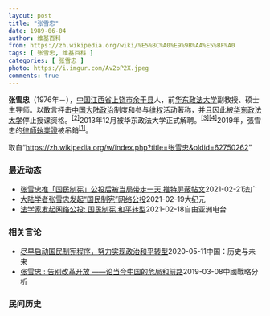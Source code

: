 ```yaml
---
layout: post
title: "张雪忠"
date: 1989-06-04
author: 维基百科
from: https://zh.wikipedia.org/wiki/%E5%BC%A0%E9%9B%AA%E5%BF%A0
tags: [ 张雪忠, 维基百科 ]
categories: [ 张雪忠 ]
photo: https://i.imgur.com/Av2oP2X.jpeg
comments: true
---
```

<div class="mw-parser-output">
<p><b>张雪忠</b>（1976年<span class="useeditintro" title="Template:BLP editintro">－</span>），<a href="/wiki/%E4%B8%AD%E8%8F%AF%E4%BA%BA%E6%B0%91%E5%85%B1%E5%92%8C%E5%9C%8B" class="mw-redirect" title="中華人民共和國">中国</a><a href="/wiki/%E6%B1%9F%E8%A5%BF%E7%9C%81" title="江西省">江西省</a><a href="/wiki/%E4%B8%8A%E9%A5%B6%E5%B8%82" title="上饶市">上饶市</a><a href="/wiki/%E4%BD%99%E5%B9%B2%E5%8E%BF" title="余干县">余干县</a>人，前<a href="/wiki/%E5%8D%8E%E4%B8%9C%E6%94%BF%E6%B3%95%E5%A4%A7%E5%AD%A6" title="华东政法大学">华东政法大学</a>副教授、硕士生导师。以敢言抨击<a href="/wiki/%E4%B8%AD%E5%9B%BD%E5%A4%A7%E9%99%86%E6%94%BF%E6%B2%BB" class="mw-redirect" title="中国大陆政治">中国大陆政治</a>制度和参与<a href="/wiki/%E7%BB%B4%E6%9D%83" class="mw-redirect" title="维权">维权</a>活动著称，并且因此被<a href="/wiki/%E5%8D%8E%E4%B8%9C%E6%94%BF%E6%B3%95%E5%A4%A7%E5%AD%A6" title="华东政法大学">华东政法大学</a>停止授课资格。<sup id="cite_ref-rfa_2-0" class="reference"><a href="#cite_note-rfa-2">[2]</a></sup>2013年12月被华东政法大学正式解聘。<sup id="cite_ref-bbc_3-0" class="reference"><a href="#cite_note-bbc-3">[3]</a></sup><sup id="cite_ref-nytimes_4-0" class="reference"><a href="#cite_note-nytimes-4">[4]</a></sup>2019年，張雪忠的<a href="/wiki/%E4%B8%AD%E5%8D%8E%E4%BA%BA%E6%B0%91%E5%85%B1%E5%92%8C%E5%9B%BD%E5%BE%8B%E5%B8%88" title="中华人民共和国律师">律師執業證</a>被吊銷<sup id="cite_ref-zhuxiao_1-1" class="reference"><a href="#cite_note-zhuxiao-1">[1]</a></sup>。
</p>
</div><noscript><img src="//zh.wikipedia.org/wiki/Special:CentralAutoLogin/start?type=1x1" alt="" title="" width="1" height="1" style="border: none; position: absolute;"></noscript>
<div class="printfooter">取自“<a dir="ltr" href="https://zh.wikipedia.org/w/index.php?title=张雪忠&amp;oldid=62750262">https://zh.wikipedia.org/w/index.php?title=张雪忠&amp;oldid=62750262</a>”</div><div id="recent-news"><h3>最近动态</h3><ul><li><a href="https://nodebe4.github.io/waimei/2021-02-21/%E5%BC%A0%E9%9B%AA%E5%BF%A0%E6%8E%A8-%E5%9B%BD%E6%B0%91%E5%88%B6%E5%AE%AA-%E5%85%AC%E6%8A%95%E5%90%8E%E8%A2%AB%E5%BD%93%E5%B1%80%E5%B8%A6%E8%B5%B0%E4%B8%80%E5%A4%A9-%E6%8E%A8%E7%89%B9%E5%B1%8F%E8%94%BD%E5%B8%96%E6%96%87" title="张雪忠推「国民制宪」公投后被当局带走一天 推特屏蔽帖文—— 21/02/2021 - 10:15 上海法律学者张雪忠上周二（16日）在社交媒体推特发起「国民制宪，和平转型」网络公投，结果是他三天...">张雪忠推「国民制宪」公投后被当局带走一天 推特屏蔽帖文</a><time>2021-02-21</time><a class="tag">法广</a></li>
<li><a href="https://nodebe4.github.io/waimei/2021-02-19/%E5%A4%A7%E9%99%86%E5%AD%A6%E8%80%85%E5%BC%A0%E9%9B%AA%E5%BF%A0%E5%8F%91%E8%B5%B7-%E5%9B%BD%E6%B0%91%E5%88%B6%E5%AE%AA-%E7%BD%91%E7%BB%9C%E5%85%AC%E6%8A%95" title="大陆学者张雪忠发起“国民制宪”网络公投—— 【大纪元2021年02月19日讯】（大纪元记者张玉洁综合报导）目前居住在上海的原华东政法大学法学教授张雪忠2月17日在推特上发起“国民制宪，和平转型”...">大陆学者张雪忠发起“国民制宪”网络公投</a><time>2021-02-19</time><a class="tag">大纪元</a></li>
<li><a href="https://nodebe4.github.io/waimei/2021-02-18/%E6%B3%95%E5%AD%A6%E5%AE%B6%E5%8F%91%E8%B5%B7%E7%BD%91%E7%BB%9C%E5%85%AC%E6%8A%95-%E5%9B%BD%E6%B0%91%E5%88%B6%E5%AE%AA-%E5%92%8C%E5%B9%B3%E8%BD%AC%E5%9E%8B" title="法学家发起网络公投: 国民制宪 和平转型—— 在上海的中国法学家张雪忠在海外社交媒体推特上号召进行一场“国民制宪，和平转型”的网路公投，这是自去年他致全国人大万字公开信后，又一次动员公众推动中国...">法学家发起网络公投: 国民制宪  和平转型</a><time>2021-02-18</time><a class="tag">自由亚洲电台</a></li>
</ul></div><div id="open-opinion"><h3>相关言论</h3><ul><li><a href="https://nodebe4.github.io/opinion/2020-05-11/%E5%B0%BD%E6%97%A9%E5%90%AF%E5%8A%A8%E5%9B%BD%E6%B0%91%E5%88%B6%E5%AE%AA%E7%A8%8B%E5%BA%8F-%E5%8A%AA%E5%8A%9B%E5%AE%9E%E7%8E%B0%E6%94%BF%E6%B2%BB%E5%92%8C%E5%B9%B3%E8%BD%AC%E5%9E%8B/" title="张雪忠">尽早启动国民制宪程序，努力实现政治和平转型</a><time>2020-05-11</time><a class="tag">中国：历史与未来</a></li>
<li><a href="https://nodebe4.github.io/opinion/2019-03-08/%E5%BC%A0%E9%9B%AA%E5%BF%A0-%E5%91%8A%E5%88%AB%E6%94%B9%E9%9D%A9%E5%BC%80%E6%94%BE-%E8%AE%BA%E5%BD%93%E4%BB%8A%E4%B8%AD%E5%9B%BD%E7%9A%84%E5%8D%B1%E5%B1%80%E5%92%8C%E5%89%8D%E8%B7%AF/" title="张雪忠">张雪忠 : 告别改革开放 ——论当今中国的危局和前路</a><time>2019-03-08</time><a class="tag">中國戰略分析</a></li>
</ul></div><div id="mjls-record"><h3>民间历史</h3><ul></ul></div>